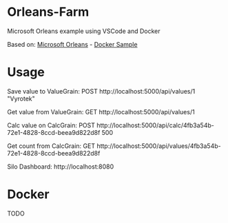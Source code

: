 # Orleans-Farm
Microsoft Orleans example using VSCode and Docker

Based on: [Microsoft Orleans](https://github.com/dotnet/orleans) - [Docker Sample](https://github.com/dotnet/orleans/tree/master/Samples/2.0/docker-aspnet-core)

# Usage
Save value to ValueGrain: POST http://localhost:5000/api/values/1 "Vyrotek"

Get value from ValueGrain: GET http://localhost:5000/api/values/1

Calc value on CalcGrain: POST http://localhost:5000/api/calc/4fb3a54b-72e1-4828-8ccd-beea9d822d8f 500

Get count from CalcGrain: GET http://localhost:5000/api/values/4fb3a54b-72e1-4828-8ccd-beea9d822d8f

Silo Dashboard: http://localhost:8080

# Docker
TODO
